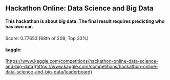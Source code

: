 ## Hackathon Online: Data Science and Big Data

#### This hackathon is about big data. The final result requires predicting who has own car. 

####
####
Score: 0.77653 (68th of 208, Top 33%)

####
#### kaggle:
[https://www.kaggle.com/competitions/hackathon-online-data-science-and-big-data](https://www.kaggle.com/competitions/hackathon-online-data-science-and-big-data/leaderboard)
